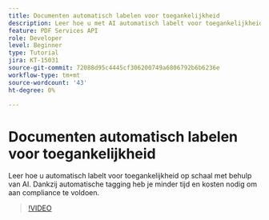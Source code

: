 ```yaml
---
title: Documenten automatisch labelen voor toegankelijkheid
description: Leer hoe u met AI automatisch labelt voor toegankelijkheid op schaal
feature: PDF Services API
role: Developer
level: Beginner
type: Tutorial
jira: KT-15031
source-git-commit: 72088d95c4445cf306200749a6806792b6b6236e
workflow-type: tm+mt
source-wordcount: '43'
ht-degree: 0%

---
```


# Documenten automatisch labelen voor toegankelijkheid

Leer hoe u automatisch labelt voor toegankelijkheid op schaal met behulp van AI. Dankzij automatische tagging heb je minder tijd en kosten nodig om aan compliance te voldoen.

>[!VIDEO](https://video.tv.adobe.com/v/3428310?hidetitle=true)
